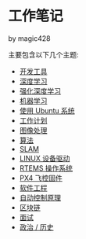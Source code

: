 # 工作笔记   

by magic428  

主要包含以下几个主题:   

* [ 开发工具 ](/dev_tools/README.md)  
* [ 深度学习 ](/deeplearning/Deeplearning_README.md)  
* [ 强化深度学习 ](/deep-RL/deep-RL-README.md)  
* [ 机器学习 ](/machine_learning/ML_README.md)  
* [ 使用 Ubuntu 系统 ](/ubuntu_os_usage/README.md)  
* [ 工作计划 ](/work_plan/README.md)  
* [ 图像处理 ](/computer_vision/README.md)  
* [ 算法 ](/algorithms/README.md)  
* [ SLAM ](/slam/README.md)  
* [ LINUX 设备驱动 ](/linux_driver/README.md)  
* [ RTEMS 操作系统](/rtems/README.md)  
* [ PX4 飞控固件 ](/px4/README.md)  
* [ 软件工程 ](/software_project/README.md)  
* [ 自动控制原理 ](/auto_control_system/README.md)  
* [ 区块链 ](https://github.com/magic428/work_note/blob/master//block_chain/README.md)  
* [ 面试 ](/interview/README.md)  
* [ 政治 / 历史](/life_plocy_history/README.md)  
